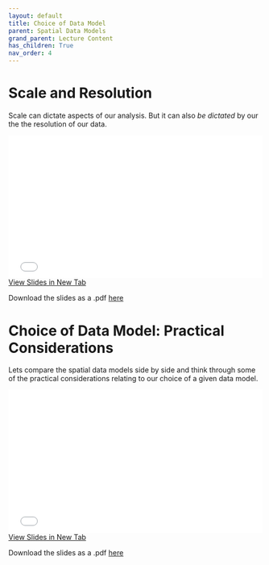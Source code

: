 ```yaml
---
layout: default
title: Choice of Data Model
parent: Spatial Data Models
grand_parent: Lecture Content
has_children: True
nav_order: 4
---
```




# Scale and Resolution

Scale can dictate aspects of our analysis.  But it can also *be dictated* by our the the resolution of our data.

<div style="overflow: hidden;
  padding-top: 56.25%;
  position: relative">
  <iframe src="content/ScaleRes.html" title="Processes" scrolling="no" frameborder="0"
    style="border: 0;
   height: 100%;
   left: 0;
   position: absolute;
   top: 0;
   width: 100%;">
   <p>Your browser does not support iframes.</p>
 </iframe>
</div>
<a href="content/ScaleRes.html" target="_blank">View Slides in New Tab</a>



Download the slides as a .pdf [here](https://raw.githubusercontent.com/June-Skeeter/Module2_GEOS270/main/docs/content/ScaleRes.pdf)


# Choice of Data Model: Practical Considerations

Lets compare the spatial data models side by side and think through some of the practical considerations relating to our choice of a given data model.


<div style="overflow: hidden;
  padding-top: 56.25%;
  position: relative">
  <iframe src="content/ChoiceOfModel.html" title="Processes" scrolling="no" frameborder="0"
    style="border: 0;
   height: 100%;
   left: 0;
   position: absolute;
   top: 0;
   width: 100%;">
   <p>Your browser does not support iframes.</p>
 </iframe>
</div>
<a href="content/ChoiceOfModel.html" target="_blank">View Slides in New Tab</a>



Download the slides as a .pdf [here](https://raw.githubusercontent.com/June-Skeeter/Module2_GEOS270/main/docs/content/ChoiceOfModel.pdf)